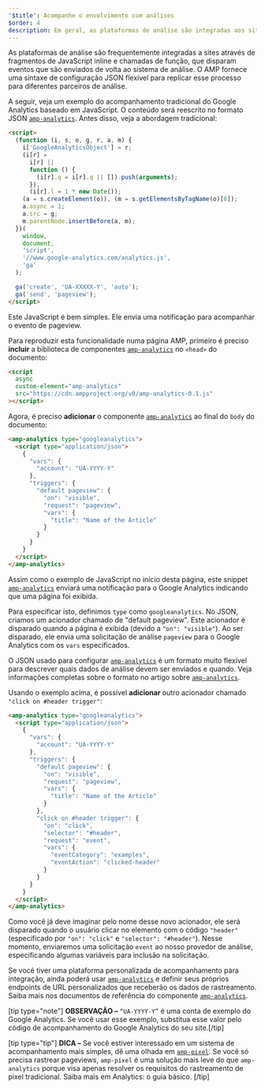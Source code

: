 ```yaml
---
'$title': Acompanhe o envolvimento com análises
$order: 4
description: Em geral, as plataformas de análise são integradas aos sites por meio de snippets de JavaScript inline e chamadas de função, que disparam eventos retornados ao sistema de análise.
---
```


As plataformas de análise são frequentemente integradas a sites através de fragmentos de JavaScript inline e chamadas de função, que disparam eventos que são enviados de volta ao sistema de análise. O AMP fornece uma sintaxe de configuração JSON flexível para replicar esse processo para diferentes parceiros de análise.

A seguir, veja um exemplo do acompanhamento tradicional do Google Analytics baseado em JavaScript. O conteúdo será reescrito no formato JSON [`amp-analytics`](../../../../documentation/components/reference/amp-analytics.md). Antes disso, veja a abordagem tradicional:

```html
<script>
  (function (i, s, o, g, r, a, m) {
    i['GoogleAnalyticsObject'] = r;
    (i[r] =
      i[r] ||
      function () {
        (i[r].q = i[r].q || []).push(arguments);
      }),
      (i[r].l = 1 * new Date());
    (a = s.createElement(o)), (m = s.getElementsByTagName(o)[0]);
    a.async = 1;
    a.src = g;
    m.parentNode.insertBefore(a, m);
  })(
    window,
    document,
    'script',
    '//www.google-analytics.com/analytics.js',
    'ga'
  );

  ga('create', 'UA-XXXXX-Y', 'auto');
  ga('send', 'pageview');
</script>
```

Este JavaScript é bem simples. Ele envia uma notificação para acompanhar o evento de pageview.

Para reproduzir esta funcionalidade numa página AMP, primeiro é preciso **incluir** a biblioteca de componentes [`amp-analytics`](../../../../documentation/components/reference/amp-analytics.md) no `<head>` do documento:

```html
<script
  async
  custom-element="amp-analytics"
  src="https://cdn.ampproject.org/v0/amp-analytics-0.1.js"
></script>
```

Agora, é preciso **adicionar** o componente [`amp-analytics`](../../../../documentation/components/reference/amp-analytics.md) ao final do `body` do documento:

```html
<amp-analytics type="googleanalytics">
  <script type="application/json">
    {
      "vars": {
        "account": "UA-YYYY-Y"
      },
      "triggers": {
        "default pageview": {
          "on": "visible",
          "request": "pageview",
          "vars": {
            "title": "Name of the Article"
          }
        }
      }
    }
  </script>
</amp-analytics>
```

Assim como o exemplo de JavaScript no início desta página, este snippet [`amp-analytics`](../../../../documentation/components/reference/amp-analytics.md) enviará uma notificação para o Google Analytics indicando que uma página foi exibida.

Para especificar isto, definimos `type` como `googleanalytics`. No JSON, criamos um acionador chamado de "default pageview". Este acionador é disparado quando a página é exibida (devido a `"on": "visible"`). Ao ser disparado, ele envia uma solicitação de análise `pageview` para o Google Analytics com os `vars` especificados.

O JSON usado para configurar [`amp-analytics`](../../../../documentation/components/reference/amp-analytics.md) é um formato muito flexível para descrever quais dados de análise devem ser enviados e quando. Veja informações completas sobre o formato no artigo sobre [`amp-analytics`](../../../../documentation/components/reference/amp-analytics.md).

Usando o exemplo acima, é possível **adicionar** outro acionador chamado `"click on #header trigger"`:

```html
<amp-analytics type="googleanalytics">
  <script type="application/json">
    {
      "vars": {
        "account": "UA-YYYY-Y"
      },
      "triggers": {
        "default pageview": {
          "on": "visible",
          "request": "pageview",
          "vars": {
            "title": "Name of the Article"
          }
        },
        "click on #header trigger": {
          "on": "click",
          "selector": "#header",
          "request": "event",
          "vars": {
            "eventCategory": "examples",
            "eventAction": "clicked-header"
          }
        }
      }
    }
  </script>
</amp-analytics>
```

Como você já deve imaginar pelo nome desse novo acionador, ele será disparado quando o usuário clicar no elemento com o código `"header"` (especificado por `"on": "click"` e `"selector": "#header"`). Nesse momento, enviaremos uma solicitação `event` ao nosso provedor de análise, especificando algumas variáveis para inclusão na solicitação.

Se você tiver uma plataforma personalizada de acompanhamento para integração, ainda poderá usar [`amp-analytics`](../../../../documentation/components/reference/amp-analytics.md) e definir seus próprios endpoints de URL personalizados que receberão os dados de rastreamento. Saiba mais nos documentos de referência do componente [`amp-analytics`](../../../../documentation/components/reference/amp-analytics.md).

[tip type="note"] <strong>OBSERVAÇÃO –</strong> `“UA-YYYY-Y”` é uma conta de exemplo do Google Analytics. Se você usar esse exemplo, substitua esse valor pelo código de acompanhamento do Google Analytics do seu site.[/tip]

[tip type="tip"] <strong>DICA –</strong> Se você estiver interessado em um sistema de acompanhamento mais simples, dê uma olhada em [`amp-pixel`](../../../../documentation/components/reference/amp-pixel.md). Se você só precisa rastrear pageviews, <a><code>amp-pixel</code></a> é uma solução mais leve do que <a><code>amp-analytics</code></a> porque visa apenas resolver os requisitos do rastreamento de pixel tradicional. Saiba mais em <a>Analytics: o guia básico</a>. [/tip]
